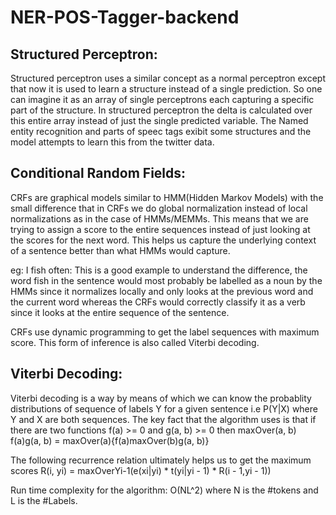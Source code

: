 # NER-POS-Tagger-backend

<h2>Structured Perceptron: </h2>
Structured perceptron uses a similar concept as a normal perceptron except that now it is used to learn a structure instead of 
a single prediction. So one can imagine it as an array of single perceptrons each capturing a specific part of the structure.
In structured perceptron the delta is calculated over this entire array instead of just the single predicted variable. 
The Named entity recognition and parts of speec tags exibit some structures and the model attempts to learn this from the twitter data.

<h2>Conditional Random Fields: </h2>
CRFs are graphical models similar to HMM(Hidden Markov Models) with the small difference that in CRFs we do global normalization instead of local normalizations as in the case of HMMs/MEMMs. This means that we are trying to assign a score to the entire sequences instead of just looking at the scores for the next word. This helps us capture the underlying context of a sentence better than what HMMs would capture.

eg: I fish often: This is a good example to understand the difference, the word fish in the sentence would most probably be labelled as a noun by the HMMs since it normalizes locally and only looks at the previous word and the current word whereas the CRFs would correctly classify it as a verb since it looks at the entire sequence of the sentence.

CRFs use dynamic programming to get the label sequences with maximum score. This form of inference is also called Viterbi decoding.

<h2> Viterbi Decoding: </h2>
Viterbi decoding is a way by means of which we can know the probablity distributions of sequence of labels Y for a given sentence i.e P(Y|X) where Y and X are both sequences. The key fact that the algorithm uses is that if there are two functions f(a) >= 0 and g(a, b) >= 0 then maxOver(a, b) f(a)g(a, b) = maxOver(a){f(a)maxOver(b)g(a, b)}

The following recurrence relation ultimately helps us to get the maximum scores
R(i, yi) = maxOverYi-1(e(xi|yi) * t(yi|yi - 1) * R(i - 1,yi - 1))

Run time complexity for the algorithm: O(NL^2) where N is the #tokens and L is the #Labels.
